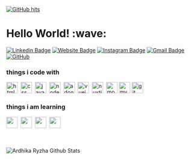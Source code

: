 <a href="https://github.com/ardhikarn/ardhikarn" target="_blank"><img alt="GitHub hits" src="https://img.shields.io/github/last-commit/ardhikarn/ardhikarn?label=profile%20updated&style=flat-square"></a>

<h1>Hello World! :wave:</h1>

[![Linkedin Badge](https://img.shields.io/badge/-LinkedIn-0e76a8?style=flat-square&logo=Linkedin&logoColor=white)](https://www.linkedin.com/in/ardhikarn/)
[![Website Badge](https://img.shields.io/badge/Website-3b5998?style=flat-square&logo=google-chrome&logoColor=white)](https://rythzid.xyz)
[![Instagram Badge](https://img.shields.io/badge/-Instagram-e4405f?style=flat-square&logo=Instagram&logoColor=white)](https://instagram.com/ardhikarn)
[![Gmail Badge](https://img.shields.io/badge/Gmail-D14836?style=flat-square&logo=gmail&logoColor=white)](ardhikarn@gmail.com)
<a href="https://github.com/ardhikarn" target="_blank"><img alt="GitHub" src="https://img.shields.io/badge/Github-181717?style=flat-square&logo=GitHub&logoColor=white"></a>

<h3>things i code with</h3>
<span><img src="https://cdn.jsdelivr.net/gh/devicons/devicon@latest/icons/html5/html5-plain.svg" alt="html" width="30px"></span>&nbsp;
<span><img src="https://cdn.jsdelivr.net/gh/devicons/devicon@latest/icons/css3/css3-plain.svg" alt="css" width="30px"></span>&nbsp;
<span><img src="https://cdn.jsdelivr.net/gh/devicons/devicon@latest/icons/javascript/javascript-original.svg" alt="javascript" width="30px"></span>&nbsp;
<span><img src="https://cdn.jsdelivr.net/gh/devicons/devicon@latest/icons/nodejs/nodejs-plain.svg" alt="nodejs" width="30px"></span>&nbsp;
<span><img src="https://cdn.jsdelivr.net/gh/devicons/devicon@latest/icons/adonisjs/adonisjs-original.svg" alt="adonisjs" width="30px"></span>&nbsp;
<span><img src="https://cdn.jsdelivr.net/gh/devicons/devicon@latest/icons/vuejs/vuejs-original.svg" alt="vuejs" width="30px"></span>&nbsp;
<span><img src="https://cdn.jsdelivr.net/gh/devicons/devicon@latest/icons/nuxtjs/nuxtjs-original.svg" alt="nuxtjs" width="30px"></span>&nbsp;
<span><img src="https://cdn.jsdelivr.net/gh/devicons/devicon@latest/icons/mongodb/mongodb-original.svg" alt="mongodb" width="30px"></span>
<span><img src="https://cdn.jsdelivr.net/gh/devicons/devicon@latest/icons/mysql/mysql-original.svg" alt="mysql" width="30px"></span>
<span><img src="https://cdn.jsdelivr.net/gh/devicons/devicon@latest/icons/git/git-original.svg" alt="git" width="30px"></span>&nbsp;

<h3>things i am learning </h3>
<span><img src="https://cdn.jsdelivr.net/gh/devicons/devicon@latest/icons/typescript/typescript-original.svg" width="30px"></span>&nbsp;
<span><img src="https://cdn.jsdelivr.net/gh/devicons/devicon@latest/icons/react/react-original.svg" width="30px"></span>&nbsp;
<span><img src="https://cdn.jsdelivr.net/gh/devicons/devicon@latest/icons/nextjs/nextjs-original.svg" width="30px"></span>&nbsp;
<span><img src="https://cdn.jsdelivr.net/gh/devicons/devicon@latest/icons/go/go-original.svg" width="30px"></span>

<br>
<br>
<br>

![Ardhika Ryzha Github Stats](https://github-readme-stats.vercel.app/api?username=ardhikarn&count_private=true&show_icons=true&theme=github_dark&include_all_commits=true)
